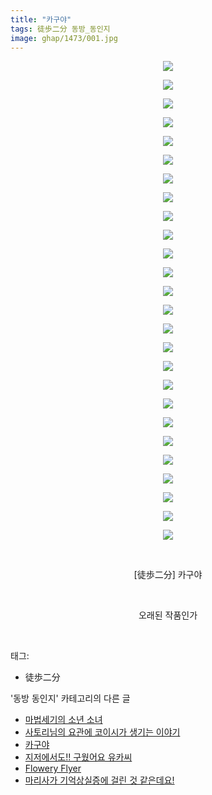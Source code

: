 ```yaml
---
title: "카구야"
tags: 徒歩二分 동방_동인지
image: ghap/1473/001.jpg
---
```

<div class="article">
<p style="text-align: center; clear: none; float: none;"><img src="{{ site.nasurl }}/ghap/1473/001.jpg"/></p>
<p style="text-align: center; clear: none; float: none;"><img src="{{ site.nasurl }}/ghap/1473/002.jpg"/></p>
<p style="text-align: center; clear: none; float: none;"><img src="{{ site.nasurl }}/ghap/1473/003.jpg"/></p>
<p style="text-align: center; clear: none; float: none;"><img src="{{ site.nasurl }}/ghap/1473/004.jpg"/></p>
<p style="text-align: center; clear: none; float: none;"><img src="{{ site.nasurl }}/ghap/1473/005.jpg"/></p>
<p style="text-align: center; clear: none; float: none;"><img src="{{ site.nasurl }}/ghap/1473/006.jpg"/></p>
<p style="text-align: center; clear: none; float: none;"><img src="{{ site.nasurl }}/ghap/1473/007.jpg"/></p>
<p style="text-align: center; clear: none; float: none;"><img src="{{ site.nasurl }}/ghap/1473/008.jpg"/></p>
<p style="text-align: center; clear: none; float: none;"><img src="{{ site.nasurl }}/ghap/1473/009.jpg"/></p>
<p style="text-align: center; clear: none; float: none;"><img src="{{ site.nasurl }}/ghap/1473/010.jpg"/></p>
<p style="text-align: center; clear: none; float: none;"><img src="{{ site.nasurl }}/ghap/1473/011.jpg"/></p>
<p style="text-align: center; clear: none; float: none;"><img src="{{ site.nasurl }}/ghap/1473/012.jpg"/></p>
<p style="text-align: center; clear: none; float: none;"><img src="{{ site.nasurl }}/ghap/1473/013.jpg"/></p>
<p style="text-align: center; clear: none; float: none;"><img src="{{ site.nasurl }}/ghap/1473/014.jpg"/></p>
<p style="text-align: center; clear: none; float: none;"><img src="{{ site.nasurl }}/ghap/1473/015.jpg"/></p>
<p style="text-align: center; clear: none; float: none;"><img src="{{ site.nasurl }}/ghap/1473/016.jpg"/></p>
<p style="text-align: center; clear: none; float: none;"><img src="{{ site.nasurl }}/ghap/1473/017.jpg"/></p>
<p style="text-align: center; clear: none; float: none;"><img src="{{ site.nasurl }}/ghap/1473/018.jpg"/></p>
<p style="text-align: center; clear: none; float: none;"><img src="{{ site.nasurl }}/ghap/1473/019.jpg"/></p>
<p style="text-align: center; clear: none; float: none;"><img src="{{ site.nasurl }}/ghap/1473/020.jpg"/></p>
<p style="text-align: center; clear: none; float: none;"><img src="{{ site.nasurl }}/ghap/1473/021.jpg"/></p>
<p style="text-align: center; clear: none; float: none;"><img src="{{ site.nasurl }}/ghap/1473/022.jpg"/></p>
<p style="text-align: center; clear: none; float: none;"><img src="{{ site.nasurl }}/ghap/1473/023.jpg"/></p>
<p style="text-align: center; clear: none; float: none;"><img src="{{ site.nasurl }}/ghap/1473/024.jpg"/></p>
<p style="text-align: center; clear: none; float: none;"><img src="{{ site.nasurl }}/ghap/1473/025.jpg"/></p>
<p style="text-align: center; clear: none; float: none;"><img src="{{ site.nasurl }}/ghap/1473/026.jpg"/></p>
<p style="text-align: center; clear: none; float: none;"><br/></p>
<p style="text-align: center; clear: none; float: none;">[徒歩二分] 카구야</p>
<p style="text-align: center; clear: none; float: none;"><br/></p>
<p style="text-align: center; clear: none; float: none;">오래된 작품인가</p>
<p><br/></p>
</div><div class="tagTrail">
<p>태그: </p>
<ul>
<li>徒歩二分</li>
</ul>
</div><div class="another">
<p>'동방 동인지' 카테고리의 다른 글</p>
<ul>
<li><a href="/2016-08-11-ghap_1476">마법세기의 소년 소녀</a></li>
<li><a href="/2016-08-10-ghap_1475">사토리님의 요관에 코이시가 생기는 이야기</a></li>
<li><a href="/2016-08-10-ghap_1473">카구야</a></li>
<li><a href="/2016-08-10-ghap_1472">지저에서도!! 구웠어요 유카씨</a></li>
<li><a href="/2016-08-10-ghap_1471">Flowery Flyer</a></li>
<li><a href="/2016-08-10-ghap_1470">마리사가 기억상실증에 걸린 것 같은데요!</a></li>
</ul>
</div><div class="cb_module cb_fluid">
<div class="cb_wrt cb_profile">
</div><!-- commentList close -->
</div>
<br/>
<p id="refer"></p>
<br/>
